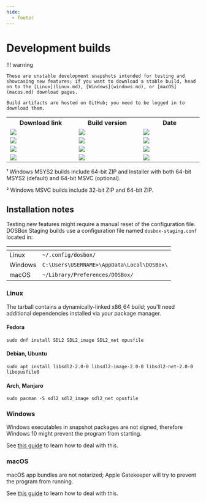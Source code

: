```yaml
---
hide:
  - footer
---
```


# Development builds

<script>

function set_build_version(gh_api_artifacts, os_name) {
    fetch(gh_api_artifacts)
        .then(response => {
            if (response.status !== 200)
                return;

            response.json().then(data => {
                let changelog = data.artifacts
                    .find(a => a.name.startsWith("changelog-"));

                if (changelog === undefined)
                    return;

                let n = changelog.name.length;
                let version = changelog.name.substring(10, n - 4);
                let version_el = document.getElementById(os_name + "-build-version");
                version_el.textContent = version;
            });
        })
        .catch(err => {
            console.log('Fetch Error :-S', err);
        });
}

function handle_error(error_message, os_name) {
  let build_link_tr_el = document.getElementById(os_name + "-build-link");
  build_link_tr_el.innerHTML = error_message;

  let version_el = document.getElementById(os_name + "-build-version");
  version_el.textContent = '';

  let date_el = document.getElementById(os_name + "-build-date");
  date_el.textContent = '';
}

// Fetch build status using GitHub API and update HTML
function set_ci_status(workflow_file, os_name, description) {

    // GitHub has strict rate-limits for anonymous users: 60 requests per hour;
    // We are requesting only one page, with a limit of 1, with the filter query params.

    let page = 1;
    let per_page = 1;
    let gh_api_url = "https://api.github.com/repos/dosbox-staging/dosbox-staging/";

    let filter_branch = "main";
    let filter_event = "push";
    let filter_status = "success";

    const queryParams = new URLSearchParams();
    queryParams.set("page", page);
    queryParams.set("per_page", per_page);
    queryParams.set("branch", filter_branch);
    queryParams.set("event", filter_event);
    queryParams.set("status", filter_status);

    fetch(gh_api_url + "actions/workflows/" + workflow_file + "/runs?" +
          queryParams.toString())
        .then(response => {

            // Handle HTTP error
            if (response.status !== 200) {
                console.log("Looks like there was a problem." +
                            "Status Code: " + response.status);
                handle_error(`HTTP Error Code ${response.status}`, os_name);
                return;
            }

            response.json().then(data => {

                console.log(data.workflow_runs);

                const status = data.workflow_runs.length && data.workflow_runs[0];

                // If result not found, query the next page
                if (status == undefined) {
                    const error_message = `No builds found for ${workflow_file}`;
                    console.warn(error_message);
                    handle_error(error_message, os_name);
                    return;
                }

                // Update HTML elements
                let build_link = document.createElement("a");
                build_link.textContent = description;
                build_link.setAttribute("href", status.html_url);
                let build_link_tr_el = document.getElementById(os_name + "-build-link");
                build_link_tr_el.innerHTML = '';
                build_link_tr_el.appendChild(build_link);

                let build_date = new Date(status.updated_at);
                let date_el = document.getElementById(os_name + "-build-date");
                date_el.textContent = build_date.toUTCString();

                set_build_version(status.artifacts_url, os_name);
            });
        })
        .catch(err => {
            console.log('Fetch Error :-S', err);
        });
}

document.addEventListener("DOMContentLoaded", () => {
    set_ci_status("linux.yml", "linux", "Linux");
    set_ci_status("macos.yml", "macos", "macOS");
    set_ci_status("windows-msys2.yml", "msys2", "Windows MSYS2 builds ¹");
    set_ci_status("windows-msvc.yml", "windows", "Windows MSVC builds ²");
});

</script>


!!! warning

    These are unstable development snapshots intended for testing and showcasing new features; if you want to download a stable build, head on to the [Linux](linux.md), [Windows](windows.md), or [macOS](macos.md) download pages.

    Build artifacts are hosted on GitHub; you need to be logged in to download them.


<div class="compact">
<table>
  <tr>
    <th style="width: 260px">Download link</th>
    <th style="width: 260px">Build version</th>
    <th style="width: 260px">Date</th>
  </tr>
  <tr>
    <td id="linux-build-link">
      <img style="margin:auto;margin-left:0.1em;" src="../images/dots.svg">
    </td>
    <td id="linux-build-version">
      <img style="margin:auto;margin-left:0.1em;" src="../images/dots.svg">
    </td>
    <td id="linux-build-date">
      <img style="margin:auto;margin-left:0.1em;" src="../images/dots.svg">
    </td>
  </tr>
  <tr>
    <td id="macos-build-link">
      <img style="margin:auto;margin-left:0.1em;" src="../images/dots.svg">
    </td>
    <td id="macos-build-version">
      <img style="margin:auto;margin-left:0.1em;" src="../images/dots.svg">
    </td>
    <td id="macos-build-date">
      <img style="margin:auto;margin-left:0.1em;" src="../images/dots.svg">
    </td>
  </tr>
  <tr>
    <td id="msys2-build-link">
      <img style="margin:auto;margin-left:0.1em;" src="../images/dots.svg">
    </td>
    <td id="msys2-build-version">
      <img style="margin:auto;margin-left:0.1em;" src="../images/dots.svg">
    </td>
    <td id="msys2-build-date">
      <img style="margin:auto;margin-left:0.1em;" src="../images/dots.svg">
    </td>
  </tr>
  <tr>
    <td id="windows-build-link">
      <img style="margin:auto;margin-left:0.1em;" src="../images/dots.svg">
    </td>
    <td id="windows-build-version">
      <img style="margin:auto;margin-left:0.1em;" src="../images/dots.svg">
    </td>
    <td id="windows-build-date">
      <img style="margin:auto;margin-left:0.1em;" src="../images/dots.svg">
    </td>
  </tr>
</table>
</div>

¹ Windows MSYS2 builds include 64-bit ZIP and Installer with both 64-bit MSYS2
(default) and 64-bit MSVC (optional).

² Windows MSVC builds include 32-bit ZIP and 64-bit ZIP.

## Installation notes

Testing new features might require a manual reset of the configuration
file.  DOSBox Staging builds use a configuration file named
`dosbox-staging.conf` located in:

<div class="compact" markdown>

| <!-- --> | <!-- --> |
|----------|----------|
| Linux    | `~/.config/dosbox/` |
| Windows  | `C:\Users\USERNAME>\AppData\Local\DOSBox\` |
| macOS    | `~/Library/Preferences/DOSBox/` |

</div>


### Linux

The tarball contains a dynamically-linked x86_64 build; you'll need additional
dependencies installed via your package manager.

#### Fedora

    sudo dnf install SDL2 SDL2_image SDL2_net opusfile

#### Debian, Ubuntu

    sudo apt install libsdl2-2.0-0 libsdl2-image-2.0-0 libsdl2-net-2.0-0 libopusfile0

#### Arch, Manjaro

    sudo pacman -S sdl2 sdl2_image sdl2_net opusfile

### Windows

Windows executables in snapshot packages are not signed, therefore Windows 10
might prevent the program from starting.

See [this guide](../windows/#microsoft-defender-smartscreen) to learn how to deal with this.


### macOS

macOS app bundles are not notarized; Apple Gatekeeper will try to prevent
the program from running.

See [this guide](../macos/#apple-gatekeeper) to learn how to deal with
this.
